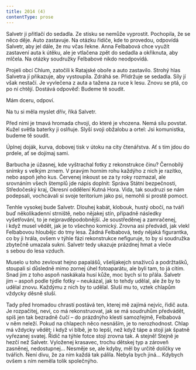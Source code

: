 ```yaml
---
title: 2014 (4)
contentType: prose
---
```


Salvetr ji přitlačí do sedadla. Ze stisku se nemůže vyprostit. Pochopila, že se něco děje. Auto zastavuje. Na otázku řidiče, kde to provedou, odpovídá Salvetr, aby jel dále, že mu včas řekne. Anna Felbabová chce využít zastavení auta k útěku, ale je vtlačena zpět do sedadla a okřiknuta, aby mlčela. Na otázky soudružky Felbabové nikdo neodpovídá.

Projeli obcí Chlum, zatočili k Ratajské oboře a auto zastavilo. Strohý hlas Salvetra jí přikazuje, aby vystoupila. Zdráhá se. Přidržuje se sedadla. Síly jí však nestačí. Je vyvlečena z auta a tažena za ruce k lesu. Znovu se ptá, co po ní chtějí. Dostává odpověď: Budeme tě soudit.

Mám dceru, odpoví.

Na tu si měla myslet dřív, říká Salvetr.

Před nimi je tmavá hromada chvojí, do které je vhozena. Nemá sílu povstat. Kužel světla baterky ji oslňuje. Slyší svoji obžalobu a ortel: Jsi komunistka, budeme tě soudit.

Úplnej doják, kurva, dobovej tisk v útoku na city čtenářstva. Ať s tim jdou do prdele, ať se dojímaj sami.

Barbucha je úžasnej, kde vyštrachal fotky z rekonstrukce činu? Černobílý snímky s velkým zrnem. V pravým horním rohu každýho z nich je razítko, nebo aspoň jeho kus. Červenej inkoust se za ty roky rozmazal, ale srovnáním všech štemplů jde nápis doplnit: Správa Státní bezpečnosti, Středočeský kraj, Okresní oddělení Kutná Hora. Vida, tak soudruzi se nám podepsali, vochcávali si svoje teritorium jako psi, nemohli si prostě pomoct.

Tenhle vysokej bude Salvetr. Dlouhej kabát, klobouk, hustý obočí, na tváři buď několikadenní strniště, nebo nějakej stín, případně následky vyšetřování, to je nejpravděpodobnější. Je soustředěnej a zamračenej, i když musel vědět, jak je to všechno komický. Zrovna asi předvádí, jak vlekl Felbabovou hloubějc do tmy lesa. Žádná Felbabová, tedy nějaká figurantka, co by ji hrála, ovšem v týhle fázi rekonstrukce nefiguruje, to by si soudružka zbytečně umazala sukni. Salvetr tedy ukazuje prázdnej hmat a vleče s sebou do lesa vzduch.

Muselo u toho zevlovat hejno papalášů, všelijakejch snaživců a podržtašků, stoupali si důsledně mimo zornej úhel fotoaparátu, ale byli tam, to já cítím. Snad jim z toho aspoň naskákala husí kůže, moc bych si to přála. Salvetr jim – aspoň podle týdle fotky – neukázal, jak to tehdy udělal, ale že by to udělal znovu. Každýmu z nich by to udělal. Sluší mu to, vztek chlapům vždycky děsně sluší.

Tady před hromadou chrastí postává ten, kterej mě zajímá nejvíc, řidič auta. Je rozpačitej, neví, co má rekonstruovat, jak se má soudruhům předvádět, spíš jen tak bezradně čučí – do prázdnýho klestí samozřejmě, Felbabová v něm neleží. Pokud na chlapech něco nesnáším, je to nerozhodnost. Chlap má vždycky vědět; i když ví blbě, je to lepší, než když tápe a stojí jak špatně vyřezanej svatej. Řidič na týhle fotce stojí zrovna tak. A stejně! Stejně je hezčí než Salvetr. Vyloženej krasavec, trochu dětskej typ a zároveň zasněnej, nedostupnej… Nesměje se, ale kdyby, měl by určitě dolíčky ve tvářích. Není divu, že za nim každá tak pálila. Nebyla bych jiná… Kdybych ovšem s ním neměla tolik společnýho.
